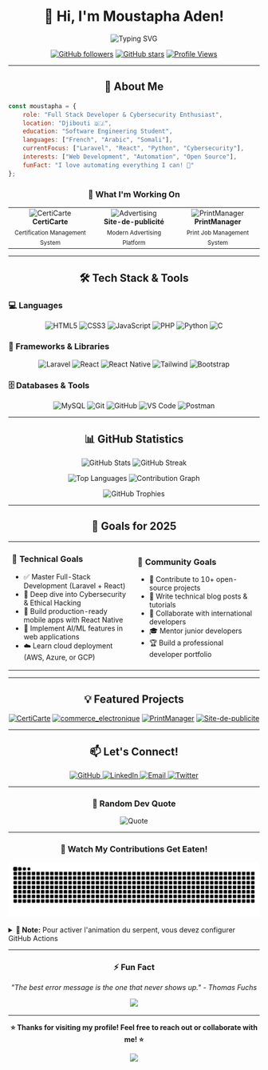 <div align="center">

# 👋 Hi, I'm Moustapha Aden!

<img src="https://readme-typing-svg.demolab.com?font=Fira+Code&size=32&duration=2800&pause=2000&color=00D9FF&center=true&vCenter=true&width=940&lines=Full+Stack+Developer+%7C+Problem+Solver;Passionate+about+Web+%26+Cybersecurity;Building+Innovative+Solutions" alt="Typing SVG" />

[![GitHub followers](https://img.shields.io/github/followers/moustapha-aden?style=for-the-badge&logo=github&logoColor=white&labelColor=24292e&color=0366d6)](https://github.com/moustapha-aden)
[![GitHub stars](https://img.shields.io/github/stars/moustapha-aden?style=for-the-badge&logo=github&logoColor=white&labelColor=24292e&color=0366d6)](https://github.com/moustapha-aden)
[![Profile Views](https://komarev.com/ghpvc/?username=moustapha-aden&style=for-the-badge&color=0366d6)](https://github.com/moustapha-aden)

</div>

---

<div align="center">

## 🚀 About Me

</div>

```javascript
const moustapha = {
    role: "Full Stack Developer & Cybersecurity Enthusiast",
    location: "Djibouti 🇩🇯",
    education: "Software Engineering Student",
    languages: ["French", "Arabic", "Somali"],
    currentFocus: ["Laravel", "React", "Python", "Cybersecurity"],
    interests: ["Web Development", "Automation", "Open Source"],
    funFact: "I love automating everything I can! 🤖"
};
```

<div align="center">

### 💼 What I'm Working On

</div>

<table align="center">
<tr>
<td align="center" width="33%">
<img src="https://img.icons8.com/fluency/96/000000/certificate.png" width="64" height="64" alt="CertiCarte"/>
<br><b>CertiCarte</b>
<br><sub>Certification Management System</sub>
</td>
<td align="center" width="33%">
<img src="https://img.icons8.com/fluency/96/000000/megaphone.png" width="64" height="64" alt="Advertising"/>
<br><b>Site-de-publicité</b>
<br><sub>Modern Advertising Platform</sub>
</td>
<td align="center" width="33%">
<img src="https://img.icons8.com/fluency/96/000000/print.png" width="64" height="64" alt="PrintManager"/>
<br><b>PrintManager</b>
<br><sub>Print Job Management System</sub>
</td>
</tr>
</table>

---

<div align="center">

## 🛠️ Tech Stack & Tools

</div>

### 💻 Languages

<p align="center">
  <img src="https://img.shields.io/badge/HTML5-E34F26?style=for-the-badge&logo=html5&logoColor=white" alt="HTML5"/>
  <img src="https://img.shields.io/badge/CSS3-1572B6?style=for-the-badge&logo=css3&logoColor=white" alt="CSS3"/>
  <img src="https://img.shields.io/badge/JavaScript-F7DF1E?style=for-the-badge&logo=javascript&logoColor=black" alt="JavaScript"/>
  <img src="https://img.shields.io/badge/PHP-777BB4?style=for-the-badge&logo=php&logoColor=white" alt="PHP"/>
  <img src="https://img.shields.io/badge/Python-3776AB?style=for-the-badge&logo=python&logoColor=white" alt="Python"/>
  <img src="https://img.shields.io/badge/C-00599C?style=for-the-badge&logo=c&logoColor=white" alt="C"/>
</p>

### 🚀 Frameworks & Libraries

<p align="center">
  <img src="https://img.shields.io/badge/Laravel-FF2D20?style=for-the-badge&logo=laravel&logoColor=white" alt="Laravel"/>
  <img src="https://img.shields.io/badge/React-61DAFB?style=for-the-badge&logo=react&logoColor=black" alt="React"/>
  <img src="https://img.shields.io/badge/React_Native-20232A?style=for-the-badge&logo=react&logoColor=61DAFB" alt="React Native"/>
  <img src="https://img.shields.io/badge/Tailwind_CSS-38B2AC?style=for-the-badge&logo=tailwind-css&logoColor=white" alt="Tailwind"/>
  <img src="https://img.shields.io/badge/Bootstrap-7952B3?style=for-the-badge&logo=bootstrap&logoColor=white" alt="Bootstrap"/>
</p>

### 🗄️ Databases & Tools

<p align="center">
  <img src="https://img.shields.io/badge/MySQL-4479A1?style=for-the-badge&logo=mysql&logoColor=white" alt="MySQL"/>
  <img src="https://img.shields.io/badge/Git-F05032?style=for-the-badge&logo=git&logoColor=white" alt="Git"/>
  <img src="https://img.shields.io/badge/GitHub-181717?style=for-the-badge&logo=github&logoColor=white" alt="GitHub"/>
  <img src="https://img.shields.io/badge/VS_Code-007ACC?style=for-the-badge&logo=visual-studio-code&logoColor=white" alt="VS Code"/>
  <img src="https://img.shields.io/badge/Postman-FF6C37?style=for-the-badge&logo=postman&logoColor=white" alt="Postman"/>
</p>

---

<div align="center">

## 📊 GitHub Statistics

</div>

<p align="center">
  <img width="49%" src="https://github-readme-stats.vercel.app/api?username=moustapha-aden&show_icons=true&theme=tokyonight&hide_border=true&bg_color=0D1117&title_color=00D9FF&icon_color=00D9FF&text_color=C9D1D9" alt="GitHub Stats"/>
  <img width="49%" src="https://github-readme-streak-stats.herokuapp.com/?user=moustapha-aden&theme=tokyonight&hide_border=true&background=0D1117&stroke=00D9FF&ring=00D9FF&fire=FF6B6B&currStreakLabel=00D9FF" alt="GitHub Streak"/>
</p>

<p align="center">
  <img width="49%" src="https://github-readme-stats.vercel.app/api/top-langs/?username=moustapha-aden&layout=compact&theme=tokyonight&hide_border=true&bg_color=0D1117&title_color=00D9FF&text_color=C9D1D9" alt="Top Languages"/>
  <img width="49%" src="https://github-readme-activity-graph.vercel.app/graph?username=moustapha-aden&theme=tokyo-night&hide_border=true&bg_color=0D1117&color=00D9FF&line=00D9FF&point=FF6B6B" alt="Contribution Graph"/>
</p>

<div align="center">
  <img src="https://github-profile-trophy.vercel.app/?username=moustapha-aden&theme=tokyonight&no-frame=true&no-bg=true&row=1&column=7" alt="GitHub Trophies"/>
</div>

---

<div align="center">

## 🎯 Goals for 2025

</div>

<table align="center">
<tr>
<td width="50%">

### 🚀 Technical Goals
- ✅ Master Full-Stack Development (Laravel + React)
- 🔄 Deep dive into Cybersecurity & Ethical Hacking
- 📱 Build production-ready mobile apps with React Native
- 🤖 Implement AI/ML features in web applications
- ☁️ Learn cloud deployment (AWS, Azure, or GCP)

</td>
<td width="50%">

### 🤝 Community Goals
- 🌟 Contribute to 10+ open-source projects
- 📝 Write technical blog posts & tutorials
- 👥 Collaborate with international developers
- 🎓 Mentor junior developers
- 🏆 Build a professional developer portfolio

</td>
</tr>
</table>

---

<div align="center">

## 💡 Featured Projects

</div>

<div align="center">

[![CertiCarte](https://github-readme-stats.vercel.app/api/pin/?username=moustapha-aden&repo=CertiCarte&theme=tokyonight&hide_border=true&bg_color=0D1117&title_color=00D9FF&icon_color=00D9FF&text_color=C9D1D9)](https://github.com/moustapha-aden/CertiCarte)
[![commerce_electronique](https://github-readme-stats.vercel.app/api/pin/?username=moustapha-aden&repo=commerce_electronique&theme=tokyonight&hide_border=true&bg_color=0D1117&title_color=00D9FF&icon_color=00D9FF&text_color=C9D1D9)](https://github.com/moustapha-aden/commerce_electronique)
[![PrintManager](https://github-readme-stats.vercel.app/api/pin/?username=moustapha-aden&repo=PrintManager&theme=tokyonight&hide_border=true&bg_color=0D1117&title_color=00D9FF&icon_color=00D9FF&text_color=C9D1D9)](https://github.com/moustapha-aden/PrintManager)
[![Site-de-publicite](https://github-readme-stats.vercel.app/api/pin/?username=moustapha-aden&repo=Site-de-publicite&theme=tokyonight&hide_border=true&bg_color=0D1117&title_color=00D9FF&icon_color=00D9FF&text_color=C9D1D9)](https://github.com/moustapha-aden/Site-de-publicite)

</div>

---

<div align="center">

## 📫 Let's Connect!

<p>
  <a href="https://github.com/moustapha-aden">
    <img src="https://img.shields.io/badge/GitHub-181717?style=for-the-badge&logo=github&logoColor=white" alt="GitHub"/>
  </a>
  <a href="https://www.linkedin.com/in/moustapha-aden-diriyeh-344569225">
    <img src="https://img.shields.io/badge/LinkedIn-0A66C2?style=for-the-badge&logo=linkedin&logoColor=white" alt="LinkedIn"/>
  </a>
  <a href="mailto:moustaphaaden232020@gmail.com">
    <img src="https://img.shields.io/badge/Email-EA4335?style=for-the-badge&logo=gmail&logoColor=white" alt="Email"/>
  </a>
  <a href="https://twitter.com/moustapha_aden">
    <img src="https://img.shields.io/badge/Twitter-1DA1F2?style=for-the-badge&logo=twitter&logoColor=white" alt="Twitter"/>
  </a>
</p>

</div>

---

<div align="center">

### 💬 Random Dev Quote

![Quote](https://github-readme-quotes-bay.vercel.app/quote?theme=tokyonight&animation=default&layout=default&font=default)

</div>

---

<div align="center">

### 🐍 Watch My Contributions Get Eaten!

![Snake animation](https://github.com/moustapha-aden/moustapha-aden/blob/output/github-contribution-grid-snake.svg)

</div>

<details>
<summary><b>📌 Note:</b> Pour activer l'animation du serpent, vous devez configurer GitHub Actions</summary>

<br>

Créez un fichier `.github/workflows/snake.yml` dans votre repo avec ce contenu:

```yaml
name: Generate Snake

on:
  schedule:
    - cron: "0 */12 * * *"
  workflow_dispatch:

jobs:
  build:
    runs-on: ubuntu-latest
    steps:
      - uses: actions/checkout@v3
      - uses: Platane/snk@v3
        with:
          github_user_name: moustapha-aden
          outputs: |
            dist/github-contribution-grid-snake.svg
            dist/github-contribution-grid-snake-dark.svg?palette=github-dark
      - uses: crazy-max/ghaction-github-pages@v3.1.0
        with:
          target_branch: output
          build_dir: dist
        env:
          GITHUB_TOKEN: ${{ secrets.GITHUB_TOKEN }}
```

</details>

---

<div align="center">

### ⚡ Fun Fact

*"The best error message is the one that never shows up." - Thomas Fuchs*

<img src="https://media.giphy.com/media/LmNwrBhejkK9EFP504/giphy.gif" width="200"/>

</div>

---

<div align="center">

**⭐ Thanks for visiting my profile! Feel free to reach out or collaborate with me! ⭐**

<img src="https://capsule-render.vercel.app/api?type=waving&color=gradient&customColorList=6,11,20&height=100&section=footer&fontSize=0" width="100%"/>

</div>

